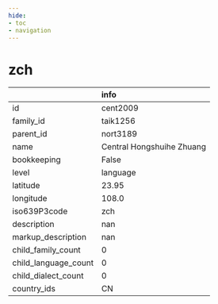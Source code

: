 ```yaml
---
hide:
- toc
- navigation
---
```

# zch
|                      | info                      |
|:---------------------|:--------------------------|
| id                   | cent2009                  |
| family_id            | taik1256                  |
| parent_id            | nort3189                  |
| name                 | Central Hongshuihe Zhuang |
| bookkeeping          | False                     |
| level                | language                  |
| latitude             | 23.95                     |
| longitude            | 108.0                     |
| iso639P3code         | zch                       |
| description          | nan                       |
| markup_description   | nan                       |
| child_family_count   | 0                         |
| child_language_count | 0                         |
| child_dialect_count  | 0                         |
| country_ids          | CN                        |